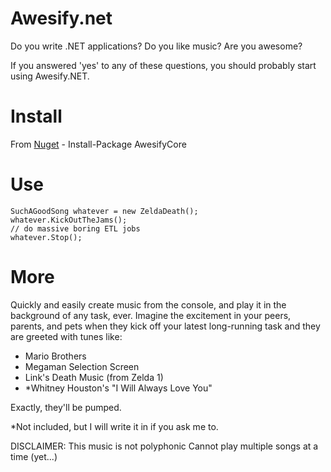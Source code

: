 Awesify.net
===========

Do you write .NET applications?
Do you like music?
Are you awesome?

If you answered 'yes' to any of these questions, you should probably start using Awesify.NET.

Install
=======

From <a href= "http://nuget.org/packages/AwesifyCore/">Nuget</a> - Install-Package AwesifyCore

Use
===
    SuchAGoodSong whatever = new ZeldaDeath();
    whatever.KickOutTheJams();
    // do massive boring ETL jobs
    whatever.Stop();

More
====
Quickly and easily create music from the console, and play it in the background of any task, ever. Imagine the excitement in your peers, parents, and pets when they kick off your latest long-running task and they are greeted with tunes like:

- Mario Brothers
- Megaman Selection Screen
- Link's Death Music (from Zelda 1)
- *Whitney Houston's "I Will Always Love You"

Exactly, they'll be pumped.

*Not included, but I will write it in if you ask me to.

DISCLAIMER: 
This music is not polyphonic
Cannot play multiple songs at a time (yet...)
